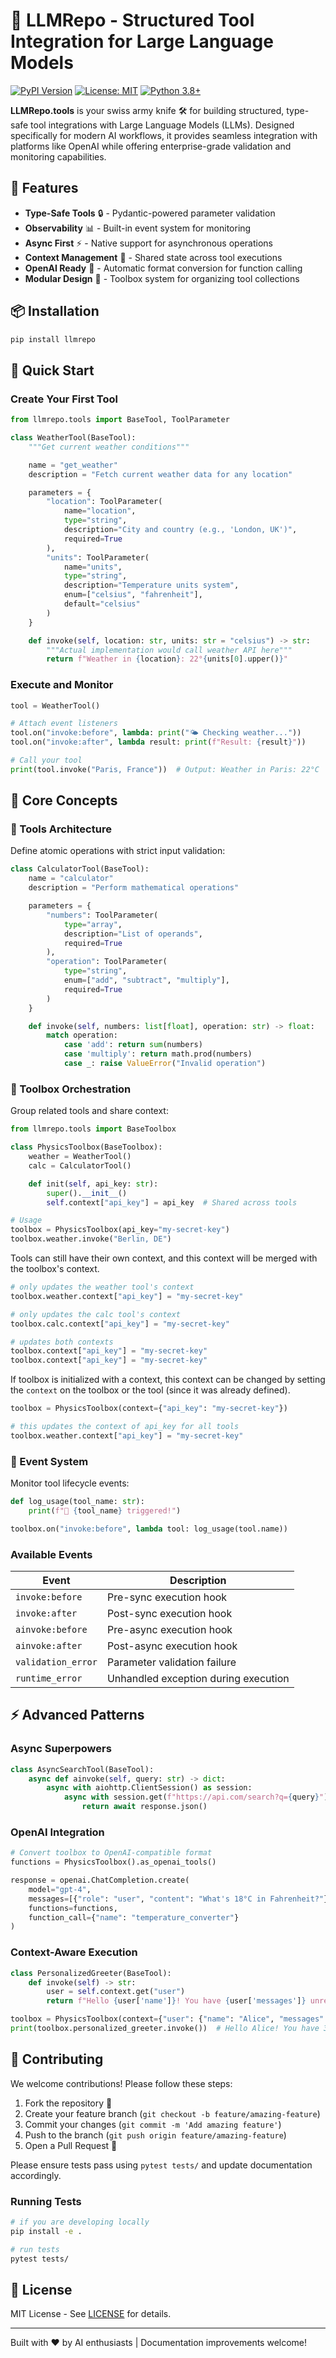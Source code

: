 # 🌟 LLMRepo - Structured Tool Integration for Large Language Models

[![PyPI Version](https://img.shields.io/pypi/v/llmtools)](https://pypi.org/project/llmrepo/)
[![License: MIT](https://img.shields.io/badge/License-MIT-blue.svg)](https://opensource.org/licenses/MIT)
[![Python 3.8+](https://img.shields.io/badge/python-3.8+-blue.svg)](https://www.python.org/downloads/)

**LLMRepo.tools** is your swiss army knife 🛠️ for building structured, type-safe tool integrations with Large Language Models (LLMs). Designed specifically for modern AI workflows, it provides seamless integration with platforms like OpenAI while offering enterprise-grade validation and monitoring capabilities.

## 🚀 Features

-   **Type-Safe Tools** 🔒 - Pydantic-powered parameter validation
-   **Observability** 📊 - Built-in event system for monitoring
-   **Async First** ⚡ - Native support for asynchronous operations
-   **Context Management** 🧠 - Shared state across tool executions
-   **OpenAI Ready** 🤖 - Automatic format conversion for function calling
-   **Modular Design** 🧱 - Toolbox system for organizing tool collections

## 📦 Installation

```bash
pip install llmrepo
```

## 🎯 Quick Start

### Create Your First Tool

```python
from llmrepo.tools import BaseTool, ToolParameter

class WeatherTool(BaseTool):
    """Get current weather conditions"""

    name = "get_weather"
    description = "Fetch current weather data for any location"

    parameters = {
        "location": ToolParameter(
            name="location",
            type="string",
            description="City and country (e.g., 'London, UK')",
            required=True
        ),
        "units": ToolParameter(
            name="units",
            type="string",
            description="Temperature units system",
            enum=["celsius", "fahrenheit"],
            default="celsius"
        )
    }

    def invoke(self, location: str, units: str = "celsius") -> str:
        """Actual implementation would call weather API here"""
        return f"Weather in {location}: 22°{units[0].upper()}"
```

### Execute and Monitor

```python
tool = WeatherTool()

# Attach event listeners
tool.on("invoke:before", lambda: print("🌤️ Checking weather..."))
tool.on("invoke:after", lambda result: print(f"Result: {result}"))

# Call your tool
print(tool.invoke("Paris, France"))  # Output: Weather in Paris: 22°C
```

## 🧠 Core Concepts

### 🔧 Tools Architecture

Define atomic operations with strict input validation:

```python
class CalculatorTool(BaseTool):
    name = "calculator"
    description = "Perform mathematical operations"

    parameters = {
        "numbers": ToolParameter(
            type="array",
            description="List of operands",
            required=True
        ),
        "operation": ToolParameter(
            type="string",
            enum=["add", "subtract", "multiply"],
            required=True
        )
    }

    def invoke(self, numbers: list[float], operation: str) -> float:
        match operation:
            case 'add': return sum(numbers)
            case 'multiply': return math.prod(numbers)
            case _: raise ValueError("Invalid operation")
```

### 🧰 Toolbox Orchestration

Group related tools and share context:

```python
from llmrepo.tools import BaseToolbox

class PhysicsToolbox(BaseToolbox):
    weather = WeatherTool()
    calc = CalculatorTool()

    def init(self, api_key: str):
        super().__init__()
        self.context["api_key"] = api_key  # Shared across tools

# Usage
toolbox = PhysicsToolbox(api_key="my-secret-key")
toolbox.weather.invoke("Berlin, DE")
```

Tools can still have their own context, and this context will be merged with the toolbox's context.

```python
# only updates the weather tool's context
toolbox.weather.context["api_key"] = "my-secret-key"

# only updates the calc tool's context
toolbox.calc.context["api_key"] = "my-secret-key"

# updates both contexts
toolbox.context["api_key"] = "my-secret-key"
toolbox.context["api_key"] = "my-secret-key"
```

If toolbox is initialized with a context, this context can be changed by setting the `context` on the toolbox or the tool (since it was already defined).

```python
toolbox = PhysicsToolbox(context={"api_key": "my-secret-key"})

# this updates the context of api_key for all tools
toolbox.weather.context["api_key"] = "my-secret-key"
```

### 🔔 Event System

Monitor tool lifecycle events:

```python
def log_usage(tool_name: str):
    print(f"📡 {tool_name} triggered!")

toolbox.on("invoke:before", lambda tool: log_usage(tool.name))
```

### Available Events

| Event              | Description                          |
| ------------------ | ------------------------------------ |
| `invoke:before`    | Pre-sync execution hook              |
| `invoke:after`     | Post-sync execution hook             |
| `ainvoke:before`   | Pre-async execution hook             |
| `ainvoke:after`    | Post-async execution hook            |
| `validation_error` | Parameter validation failure         |
| `runtime_error`    | Unhandled exception during execution |

## ⚡ Advanced Patterns

### Async Superpowers

```python
class AsyncSearchTool(BaseTool):
    async def ainvoke(self, query: str) -> dict:
        async with aiohttp.ClientSession() as session:
            async with session.get(f"https://api.com/search?q={query}") as response:
                return await response.json()
```

### OpenAI Integration

```python
# Convert toolbox to OpenAI-compatible format
functions = PhysicsToolbox().as_openai_tools()

response = openai.ChatCompletion.create(
    model="gpt-4",
    messages=[{"role": "user", "content": "What's 18°C in Fahrenheit?"}],
    functions=functions,
    function_call={"name": "temperature_converter"}
)
```

### Context-Aware Execution

```python
class PersonalizedGreeter(BaseTool):
    def invoke(self) -> str:
        user = self.context.get("user")
        return f"Hello {user['name']}! You have {user['messages']} unread messages."

toolbox = PhysicsToolbox(context={"user": {"name": "Alice", "messages": 3}})
print(toolbox.personalized_greeter.invoke())  # Hello Alice! You have 3 unread messages.
```

## 🤝 Contributing

We welcome contributions! Please follow these steps:

1. Fork the repository 🍴
2. Create your feature branch (`git checkout -b feature/amazing-feature`)
3. Commit your changes (`git commit -m 'Add amazing feature'`)
4. Push to the branch (`git push origin feature/amazing-feature`)
5. Open a Pull Request 🌟

Please ensure tests pass using `pytest tests/` and update documentation accordingly.

### Running Tests

```bash
# if you are developing locally
pip install -e .

# run tests
pytest tests/
```

## 📜 License

MIT License - See [LICENSE](LICENSE) for details.

---

Built with ❤️ by AI enthusiasts | Documentation improvements welcome!
